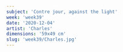 ```yaml
---
subject: 'Contre jour, against the light'
week: 'week39'
date: '2020-12-04'
artist: 'Charles'
dimensions: '59x49 cm'
slug: 'week39/Charles.jpg'
---
```

